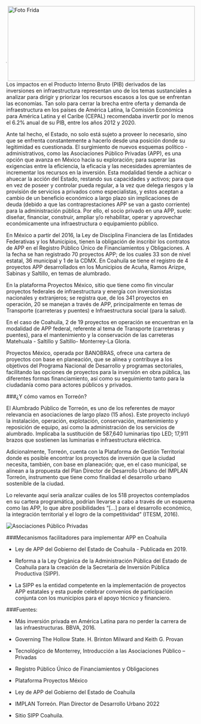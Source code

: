 <p>
   <a title="ir a Otras Publicaciones" href="http://www.trcimplan.gob.mx/autores/frida-valeria-garcia-gutierrez.html"><img class="img-responsive contenido-imagen" src="../imagenes/128/lic-frida-valeria-garcia-gutierrez-top2.png" align="right" alt="Foto Frida" width="500" height="200"></a>

</p>
</br></br></br></br></br></br></br></br>


---

Los impactos en el Producto Interno Bruto (PIB) derivados de las inversiones en infraestructura representan uno de los temas sustanciales a analizar para dirigir y priorizar los recursos escasos a los que se enfrentan las economías. Tan solo para cerrar la brecha entre oferta y demanda de infraestructura en los países de América Latina, la Comisión Económica para América Latina y el Caribe (CEPAL) recomendaba invertir por lo menos el 6.2% anual de su PIB, entre los años 2012 y 2020.

Ante tal hecho, el Estado, no solo está sujeto a proveer lo necesario, sino que se enfrenta constantemente a hacerlo desde una posición donde su legitimidad es cuestionada. El surgimiento de nuevos esquemas político - administrativos, como las Asociaciones Público Privadas (APP), es una opción que avanza en México hacia su exploración; para superar las exigencias entre la eficiencia, la eficacia y las necesidades apremiantes de incrementar los recursos en la inversión. Esta modalidad tiende a achicar o ahuecar la acción del Estado, restando sus capacidades y activos; para que en vez de poseer y controlar pueda regular, a la vez que delega riesgos y la provisión de servicios a privados como especialistas, y estos aceptan a cambio de un beneficio económico a largo plazo sin implicaciones de deuda (debido a que las contraprestaciones APP se van a gasto corriente) para la administración pública. Por ello, el socio privado en una APP, suele: diseñar, financiar, construir, ampliar y/o rehabilitar, operar y aprovechar económicamente una infraestructura o equipamiento público.

En México a partir del 2016, la Ley de Disciplina Financiera de las Entidades Federativas y los Municipios, tienen la obligación de inscribir los contratos de APP en el Registro Público Único de Financiamientos y Obligaciones. A la fecha se han registrado 70 proyectos APP; de los cuales 33 son de nivel estatal, 36 municipal y 1 de la CDMX. En Coahuila se tiene el registro de 4 proyectos APP desarrollados en los Municipios de Acuña, Ramos Arizpe, Sabinas y Saltillo, en temas de alumbrado.

En la plataforma Proyectos México, sitio que tiene como fin vincular proyectos federales de infraestructura y energía con inversionistas nacionales y extranjeros; se registra que, de los 341 proyectos en operación, 20 se manejan a través de APP, principalmente en temas de Transporte (carreteras y puentes) e Infraestructura social (para la salud).

En el caso de Coahuila, 2 de 19 proyectos en operación se encuentran en la modalidad de APP federal, referente al tema de Transporte (carreteras y puentes), para el mantenimiento y la conservación de las carreteras Matehuala - Saltillo y Saltillo- Monterrey-La Gloria.

Proyectos México, operada por BANOBRAS, ofrece una cartera de proyectos con base en planeación, que se alinea y contribuye a los objetivos del Programa Nacional de Desarrollo y programas sectoriales, facilitando las opciones de proyectos para la inversión en obra pública, las diferentes formas financiamiento, así como su seguimiento tanto para la ciudadanía como para actores públicos y privados.

###¿Y cómo vamos en Torreón?

El Alumbrado Público de Torreón, es uno de los referentes de mayor relevancia en asociaciones de largo plazo (15 años). Este proyecto incluyó la instalación, operación, explotación, conservación, mantenimiento y reposición de equipo, así como la administración de los servicios de alumbrado. Implicaba la sustitución de 587,640 luminarias tipo LED; 17,911 brazos que sostienen las luminarias e infraestructura eléctrica.

Adicionalmente, Torreón, cuenta con la Plataforma de Gestión Territorial donde es posible encontrar los proyectos de inversión que la ciudad necesita, también, con base en planeación; que, en el caso municipal, se alinean a la propuesta del Plan Director de Desarrollo Urbano del IMPLAN Torreón, instrumento que tiene como finalidad el desarrollo urbano sostenible de la ciudad.

Lo relevante aquí sería analizar cuáles de los 518 proyectos contemplados en su cartera programática, podrían llevarse a cabo a través de un esquema como las APP, lo que abre posibilidades “[…] para el desarrollo económico, la integración territorial y el logro de la competitividad” (ITESM, 2016).

<div style="clear:left;"></div><img class="img-responsive" src="asociaciones-publico-privadas-junio-2022/grafica1.jpg" alt="Asociaciones Público Privadas">


###Mecanismos facilitadores para implementar APP en Coahuila

- Ley de APP del Gobierno del Estado de Coahuila - Publicada en 2019.

- Reforma a la Ley Orgánica de la Administración Pública del Estado de Coahuila para la creación de la Secretaría de Inversión Pública Productiva (SIPP).

- La SIPP es la entidad competente en la implementación de proyectos APP estatales y esta puede celebrar convenios de participación conjunta con los municipios para el apoyo técnico y financiero.

###Fuentes:

- Más inversión privada en América Latina para no perder la carrera de las infraestructuras. BBVA, 2016.

- Governing The Hollow State. H. Brinton Milward and Keith G. Provan

- Tecnológico de Monterrey, Introducción a las Asociaciones Público – Privadas

- Registro Público Único de Financiamientos y Obligaciones

- Plataforma Proyectos México

- Ley de APP del Gobierno del Estado de Coahuila

- IMPLAN Torreón. Plan Director de Desarrollo Urbano 2022

- Sitio SIPP Coahuila.
